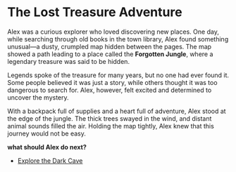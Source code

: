 # The Lost Treasure Adventure

Alex was a curious explorer who loved discovering new places. One day, while searching through old books in the town library, Alex found something unusual—a dusty, crumpled map hidden between the pages. The map showed a path leading to a place called the **Forgotten Jungle**, where a legendary treasure was said to be hidden.

Legends spoke of the treasure for many years, but no one had ever found it. Some people believed it was just a story, while others thought it was too dangerous to search for. Alex, however, felt excited and determined to uncover the mystery.

With a backpack full of supplies and a heart full of adventure, Alex stood at the edge of the jungle. The thick trees swayed in the wind, and distant animal sounds filled the air. Holding the map tightly, Alex knew that this journey would not be easy.

**what should Alex do next?**

- [Explore the Dark Cave](dark-cave.md)
